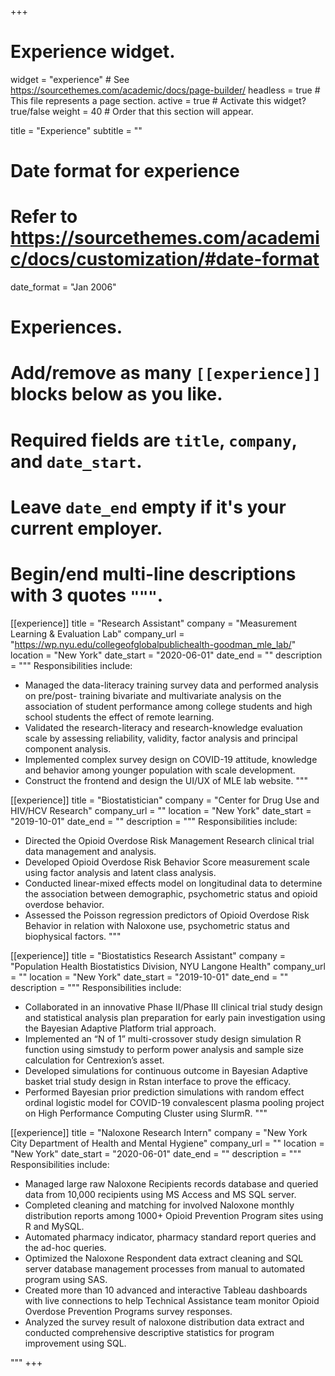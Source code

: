 +++
# Experience widget.
widget = "experience"  # See https://sourcethemes.com/academic/docs/page-builder/
headless = true  # This file represents a page section.
active = true  # Activate this widget? true/false
weight = 40  # Order that this section will appear.

title = "Experience"
subtitle = ""

# Date format for experience
#   Refer to https://sourcethemes.com/academic/docs/customization/#date-format
date_format = "Jan 2006"

# Experiences.
#   Add/remove as many `[[experience]]` blocks below as you like.
#   Required fields are `title`, `company`, and `date_start`.
#   Leave `date_end` empty if it's your current employer.
#   Begin/end multi-line descriptions with 3 quotes `"""`.
[[experience]]
  title = "Research Assistant"
  company = "Measurement Learning & Evaluation Lab"
  company_url = "https://wp.nyu.edu/collegeofglobalpublichealth-goodman_mle_lab/"
  location = "New York"
  date_start = "2020-06-01"
  date_end = ""
  description = """
  Responsibilities include:
  
  * Managed the data-literacy training survey data and performed analysis on pre/post- training bivariate and multivariate analysis on the association of student performance among college students and high school students the effect of remote learning.
  * Validated the research-literacy and research-knowledge evaluation scale by assessing reliability, validity, factor analysis and principal component analysis.
  * Implemented complex survey design on COVID-19 attitude, knowledge and behavior among younger population with scale development.
  * Construct the frontend and design the UI/UX of MLE lab website.
  """

[[experience]]
  title = "Biostatistician"
  company = "Center for Drug Use and HIV/HCV Research"
  company_url = ""
  location = "New York"
  date_start = "2019-10-01"
  date_end = ""
  description = """
  Responsibilities include:
  
  * Directed the Opioid Overdose Risk Management Research clinical trial data management and analysis.
  * Developed Opioid Overdose Risk Behavior Score measurement scale using factor analysis and latent class analysis.
  * Conducted linear-mixed effects model on longitudinal data to determine the association between demographic, psychometric status and opioid overdose behavior.
  * Assessed the Poisson regression predictors of Opioid Overdose Risk Behavior in relation with Naloxone use, psychometric status and biophysical factors.
  """

[[experience]]
  title = "Biostatistics Research Assistant"
  company = "Population Health Biostatistics Division, NYU Langone Health"
  company_url = ""
  location = "New York"
  date_start = "2019-10-01"
  date_end = ""
  description = """
  Responsibilities include:
  
  * Collaborated in an innovative Phase II/Phase III clinical trial study design and statistical analysis plan preparation for early pain investigation using the Bayesian Adaptive Platform trial approach.
  * Implemented an “N of 1” multi-crossover study design simulation R function using simstudy to perform power analysis and sample size calculation for Centrexion’s asset.
  * Developed simulations for continuous outcome in Bayesian Adaptive basket trial study design in Rstan interface to prove the efficacy.
  * Performed Bayesian prior prediction simulations with random effect ordinal logistic model for COVID-19 convalescent plasma pooling project on High Performance Computing Cluster using SlurmR.
  """

[[experience]]
  title = "Naloxone Research Intern"
  company = "New York City Department of Health and Mental Hygiene"
  company_url = ""
  location = "New York"
  date_start = "2020-06-01"
  date_end = ""
  description = """
  Responsibilities include:
  
  * Managed large raw Naloxone Recipients records database and queried data from 10,000 recipients using MS Access and MS SQL server.
  * Completed cleaning and matching for involved Naloxone monthly distribution reports among 1000+ Opioid Prevention Program sites using R and MySQL.
  * Automated pharmacy indicator, pharmacy standard report queries and the ad-hoc queries.
  * Optimized the Naloxone Respondent data extract cleaning and SQL server database management processes from manual to automated program using SAS.
  * Created more than 10 advanced and interactive Tableau dashboards with live connections to help Technical Assistance team monitor Opioid Overdose Prevention Programs survey responses.
  * Analyzed the survey result of naloxone distribution data extract and conducted comprehensive descriptive statistics for program improvement using SQL.
  
  """
+++
